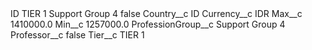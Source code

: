 <?xml version="1.0" encoding="UTF-8"?>
<CustomMetadata xmlns="http://soap.sforce.com/2006/04/metadata" xmlns:xsi="http://www.w3.org/2001/XMLSchema-instance" xmlns:xsd="http://www.w3.org/2001/XMLSchema">
    <label>ID TIER 1 Support Group 4</label>
    <protected>false</protected>
    <values>
        <field>Country__c</field>
        <value xsi:type="xsd:string">ID</value>
    </values>
    <values>
        <field>Currency__c</field>
        <value xsi:type="xsd:string">IDR</value>
    </values>
    <values>
        <field>Max__c</field>
        <value xsi:type="xsd:double">1410000.0</value>
    </values>
    <values>
        <field>Min__c</field>
        <value xsi:type="xsd:double">1257000.0</value>
    </values>
    <values>
        <field>ProfessionGroup__c</field>
        <value xsi:type="xsd:string">Support Group 4</value>
    </values>
    <values>
        <field>Professor__c</field>
        <value xsi:type="xsd:boolean">false</value>
    </values>
    <values>
        <field>Tier__c</field>
        <value xsi:type="xsd:string">TIER 1</value>
    </values>
</CustomMetadata>
